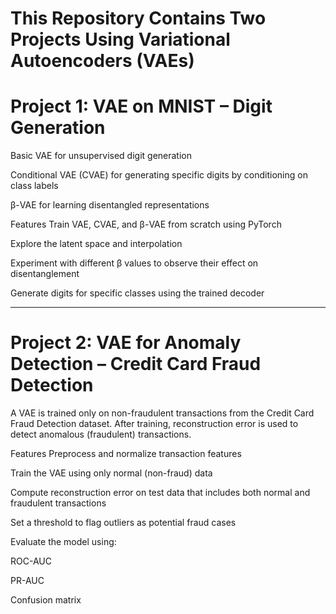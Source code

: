 # This Repository Contains Two Projects Using Variational Autoencoders (VAEs)

# Project 1: VAE on MNIST – Digit Generation

Basic VAE for unsupervised digit generation

Conditional VAE (CVAE) for generating specific digits by conditioning on class labels

β-VAE for learning disentangled representations

Features
Train VAE, CVAE, and β-VAE from scratch using PyTorch

Explore the latent space and interpolation

Experiment with different β values to observe their effect on disentanglement

Generate digits for specific classes using the trained decoder

---------------------------------------------------------------

# Project 2: VAE for Anomaly Detection – Credit Card Fraud Detection
A VAE is trained only on non-fraudulent transactions from the Credit Card Fraud Detection dataset.
After training, reconstruction error is used to detect anomalous (fraudulent) transactions.

Features
Preprocess and normalize transaction features

Train the VAE using only normal (non-fraud) data

Compute reconstruction error on test data that includes both normal and fraudulent transactions

Set a threshold to flag outliers as potential fraud cases

Evaluate the model using:

ROC-AUC

PR-AUC

Confusion matrix
